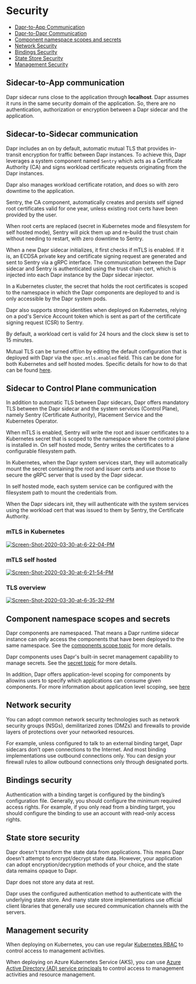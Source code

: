 # Security

- [Dapr-to-App Communication](#dapr-to-app-communication)
- [Dapr-to-Dapr Communication](#dapr-to-dapr-communication)
- [Component namespace scopes and secrets](#Component-namespace-scopes-and-secrets)
- [Network Security](#network-security)
- [Bindings Security](#bindings-security)
- [State Store Security](#state-store-security)
- [Management Security](#management-security)


## Sidecar-to-App communication

Dapr sidecar runs close to the application through **localhost**. Dapr assumes it runs in the same security domain of the application. So, there are no authentication, authorization or encryption between a Dapr sidecar and the application.

## Sidecar-to-Sidecar communication

Dapr includes an on by default, automatic mutual TLS that provides in-transit encryption for traffic between Dapr instances.
To achieve this, Dapr leverages a system component named `Sentry` which acts as a Certificate Authority (CA) and signs workload certificate requests originating from the Dapr instances.

Dapr also manages workload certificate rotation, and does so with zero downtime to the application.

Sentry, the CA component, automatically creates and persists self signed root certificates valid for one year, unless existing root certs have been provided by the user.

When root certs are replaced (secret in Kubernetes mode and filesystem for self hosted mode), Sentry will pick them up and re-build the trust chain without needing to restart, with zero downtime to Sentry.

When a new Dapr sidecar initializes, it first checks if mTLS is enabled. If it is, an ECDSA private key and certificate signing request are generated and sent to Sentry via a gRPC interface. The communication between the Dapr sidecar and Sentry is authenticated using the trust chain cert, which is injected into each Dapr instance by the Dapr sidecar injector.

In a Kubernetes cluster, the secret that holds the root certificates is scoped to the namespace in which the Dapr components are deployed to and is only accessible by the Dapr system pods.

Dapr also supports strong identities when deployed on Kubernetes, relying on a pod's Service Account token which is sent as part of the certificate signing request (CSR) to Sentry.

By default, a workload cert is valid for 24 hours and the clock skew is set to 15 minutes.

Mutual TLS can be turned off/on by editing the default configuration that is deployed with Dapr via the `spec.mtls.enabled` field.
This can be done for both Kubernetes and self hosted modes.
Specific details for how to do that can be found [here](../../howto/configure-mtls).

## Sidecar to Control Plane communication

In addition to automatic TLS between Dapr sidecars, Dapr offers mandatory TLS between the Dapr sidecar and the system services (Control Plane), namely Sentry (Certificate Authority), Placement Service and the Kubernetes Operator.

When mTLS is enabled, Sentry will write the root and issuer certificates to a Kubernetes secret that is scoped to the namespace where the control plane is installed in.
On self hosted mode, Sentry writes the certificates to a configurable filesystem path.

In Kubernetes, when the Dapr system services start, they will automatically mount the secret containing the root and issuer certs and use those to secure the gRPC server that is used by the Dapr sidecar.  

In self hosted mode, each system service can be configured with the filesystem path to mount the credentials from.

When the Dapr sidecars init, they will authenticate with the system services using the workload cert that was issued to them by Sentry, the Certificate Authority.

### mTLS in Kubernetes

<a href="https://ibb.co/NN1Ycsj"><img src="https://i.ibb.co/s15382w/Screen-Shot-2020-03-30-at-6-22-04-PM.png" alt="Screen-Shot-2020-03-30-at-6-22-04-PM" border="0"></a>

### mTLS self hosted

<a href="https://ibb.co/Twc7P82"><img src="https://i.ibb.co/x2hBzjL/Screen-Shot-2020-03-30-at-6-21-54-PM.png" alt="Screen-Shot-2020-03-30-at-6-21-54-PM" border="0"></a>

### TLS overview

<a href="https://ibb.co/bXSj4y1"><img src="https://i.ibb.co/yqwmzM0/Screen-Shot-2020-03-30-at-6-35-32-PM.png" alt="Screen-Shot-2020-03-30-at-6-35-32-PM" border="0"></a>

## Component namespace scopes and secrets

Dapr components are namespaced. That means a Dapr runtime sidecar instance can only access the components that have been deployed to the same namespace. See the [components scope topic](../../howto/components-scopes) for more details.

Dapr components uses Dapr's built-in secret management capability to manage secrets. See the [secret topic](../secrets/README.md) for more details.

In addition, Dapr offers application-level scoping for components by allowins users to specify which applications can consume given components.
For more information about application level scoping, see [here](../../howto/components-scopes#application-access-to-components-with-scopes)

## Network security

You can adopt common network security technologies such as network security groups (NSGs), demilitarized zones (DMZs) and firewalls to provide layers of protections over your networked resources.

For example, unless configured to talk to an external binding target, Dapr sidecars don’t open connections to the Internet. And most binding implementations use outbound connections only. You can design your firewall rules to allow outbound connections only through designated ports.

## Bindings security

Authentication with a binding target is configured by the binding’s configuration file. Generally, you should configure the minimum required access rights. For example, if you only read from a binding target, you should configure the binding to use an account with read-only access rights.

## State store security

Dapr doesn't transform the state data from applications. This means Dapr doesn't attempt to encrypt/decrypt state data. However, your application can adopt encryption/decryption methods of your choice, and the state data remains opaque to Dapr.

Dapr does not store any data at rest.

Dapr uses the configured authentication method to authenticate with the underlying state store. And many state store implementations use official client libraries that generally use secured communication channels with the servers.

## Management security

When deploying on Kubernetes, you can use regular [Kubernetes RBAC]( https://kubernetes.io/docs/reference/access-authn-authz/rbac/) to control access to management activities.

When deploying on Azure Kubernetes Service (AKS), you can use [Azure Active Directory (AD) service principals]( https://docs.microsoft.com/en-us/azure/active-directory/develop/app-objects-and-service-principals) to control access to management activities and resource management.

